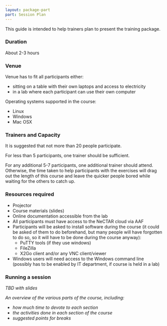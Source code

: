 ```yaml
---
layout: package-part
part: Session Plan
---
```


This guide is intended to help trainers plan to present the training package.

### Duration

About 2-3 hours

### Venue

Venue has to fit all participants either:
* sitting on a table with their own laptops and access to electricity
* in a lab where each participant can use their own computer

Operating systems supported in the course:
* Linux
* Windows
* Mac OSX

### Trainers and Capacity

It is suggested that not more than 20 people participate.

For less than 5 participants, one trainer should be sufficient.

For any additional 5-7 participants, one additional trainer should attend.
Otherwise, the time taken to help participants with the exercises will drag out the
length of this course and leave the quicker people bored while waiting for the others
to catch up.

### Resources required

* Projector
* Course materials (slides)
* Online documentation accessible from the lab
* All participants must have access to the NeCTAR cloud via AAF
* Participants will be asked to install software during the course (it could be asked of them to do  beforehand, but many people will have forgotten to do so, so it will have to be done during the course anyway):
   * PuTTY tools (if they use windows)
   * FileZilla
   * X2Go client and/or any VNC client/viewer
* Windows users will need access to the Windows command line (possibly has to be enabled by IT department, if course is held in a lab)

### Running a session

_TBD with slides_

_An overview of the various parts of the course, including:_

* _how much time to devote to each section_
* _the activities done in each section of the course_
* _suggested points for breaks_

